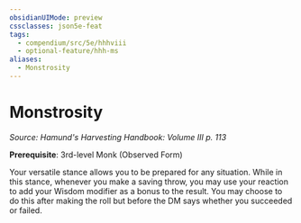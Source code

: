 ```yaml
---
obsidianUIMode: preview
cssclasses: json5e-feat
tags:
  - compendium/src/5e/hhhviii
  - optional-feature/hhh-ms
aliases:
  - Monstrosity
---
```

# Monstrosity
*Source: Hamund's Harvesting Handbook: Volume III p. 113*  

**Prerequisite**: 3rd-level Monk (Observed Form)

Your versatile stance allows you to be prepared for any situation. While in this stance, whenever you make a saving throw, you may use your reaction to add your Wisdom modifier as a bonus to the result. You may choose to do this after making the roll but before the DM says whether you succeeded or failed.